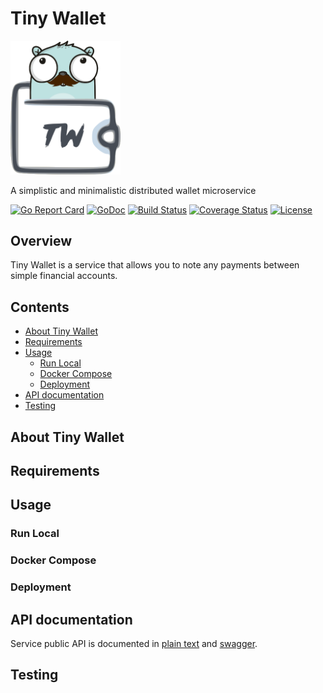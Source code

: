 # Tiny Wallet

<img src="/logo.png" alt="Tiny Wallet" title="Tiny Wallet" width="35%" />

A simplistic and minimalistic distributed wallet microservice

[![Go Report Card](https://goreportcard.com/badge/github.com/ilyakaznacheev/tiny-wallet)](https://goreportcard.com/report/github.com/ilyakaznacheev/tiny-wallet) 
[![GoDoc](https://godoc.org/github.com/ilyakaznacheev/tiny-wallet?status.svg)](https://godoc.org/github.com/ilyakaznacheev/tiny-wallet)
[![Build Status](https://travis-ci.org/ilyakaznacheev/tiny-wallet.svg?branch=master)](https://travis-ci.org/ilyakaznacheev/tiny-wallet)
[![Coverage Status](https://coveralls.io/repos/github/ilyakaznacheev/tiny-wallet/badge.svg?branch=master)](https://coveralls.io/github/ilyakaznacheev/tiny-wallet?branch=master)
[![License](https://img.shields.io/badge/license-MIT-blue.svg)](https://github.com/ilyakaznacheev/tiny-wallet/blob/master/LICENSE)

## Overview

Tiny Wallet is a service that allows you to note any payments between simple financial accounts.

## Contents

- [About Tiny Wallet](#about-tiny-wallet)
- [Requirements](#requirements)
- [Usage](#usage)
    - [Run Local](#run-local)
    - [Docker Compose](#docker-compose)
    - [Deployment](#deployment)
- [API documentation](#api-documentation)
- [Testing](#testing)

## About Tiny Wallet

## Requirements

## Usage

### Run Local

### Docker Compose

### Deployment

## API documentation

Service public API is documented in [plain text](/api/api.md) and [swagger](/api/swagger.yml).

## Testing
